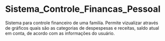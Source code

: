 # Sistema_Controle_Financas_Pessoal
Sistema para controle financeiro de uma familía. Permite vizualizar através de gráficos quais são as categorias de despespesas e receitas, saldo atual em conta, de acordo com as informações do usuário.
